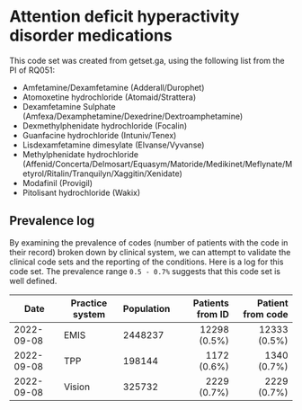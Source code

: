 # Attention deficit hyperactivity disorder medications

This code set was created from getset.ga, using the following list from the PI of RQ051:

- Amfetamine/Dexamfetamine (Adderall/Durophet)
- Atomoxetine hydrochloride (Atomaid/Strattera)
- Dexamfetamine Sulphate (Amfexa/Dexamphetamine/Dexedrine/Dextroamphetamine)
- Dexmethylphenidate hydrochloride (Focalin)
- Guanfacine hydrochloride (Intuniv/Tenex)
- Lisdexamfetamine dimesylate (Elvanse/Vyvanse)
- Methylphenidate hydrochloride (Affenid/Concerta/Delmosart/Equasym/Matoride/Medikinet/Meflynate/Metyrol/Ritalin/Tranquilyn/Xaggitin/Xenidate)
- Modafinil (Provigil)
- Pitolisant hydrochloride (Wakix)

## Prevalence log

By examining the prevalence of codes (number of patients with the code in their record) broken down by clinical system, we can attempt to validate the clinical code sets and the reporting of the conditions. Here is a log for this code set. The prevalence range `0.5 - 0.7%` suggests that this code set is well defined.

| Date       | Practice system | Population | Patients from ID | Patient from code |
| ---------- | --------------- | ---------- | ---------------: | ----------------: |
| 2022-09-08 | EMIS            | 2448237    |     12298 (0.5%) |      12333 (0.5%) |
| 2022-09-08 | TPP             | 198144     |      1172 (0.6%) |       1340 (0.7%) |
| 2022-09-08 | Vision          | 325732     |      2229 (0.7%) |       2229 (0.7%) |
